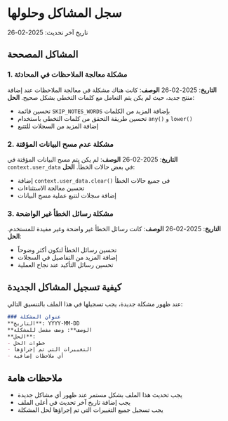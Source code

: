 # سجل المشاكل وحلولها

تاريخ آخر تحديث: 2025-02-26

## المشاكل المصححة

### 1. مشكلة معالجة الملاحظات في المحادثة
**التاريخ**: 2025-02-26
**الوصف**: كانت هناك مشكلة في معالجة الملاحظات عند إضافة منتج جديد، حيث لم يكن يتم التعامل مع كلمات التخطي بشكل صحيح.
**الحل**: 
- تحسين قائمة `SKIP_NOTES_WORDS` بإضافة المزيد من الكلمات
- تحسين طريقة التحقق من كلمات التخطي باستخدام `any()` و `lower()`
- إضافة المزيد من السجلات للتتبع

### 2. مشكلة عدم مسح البيانات المؤقتة
**التاريخ**: 2025-02-26
**الوصف**: لم يكن يتم مسح البيانات المؤقتة في `context.user_data` في بعض حالات الخطأ.
**الحل**:
- إضافة `context.user_data.clear()` في جميع حالات الخطأ
- تحسين معالجة الاستثناءات
- إضافة سجلات لتتبع عملية مسح البيانات

### 3. مشكلة رسائل الخطأ غير الواضحة
**التاريخ**: 2025-02-26
**الوصف**: كانت رسائل الخطأ غير واضحة وغير مفيدة للمستخدم.
**الحل**:
- تحسين رسائل الخطأ لتكون أكثر وضوحاً
- إضافة المزيد من التفاصيل في السجلات
- تحسين رسائل التأكيد عند نجاح العملية

## كيفية تسجيل المشاكل الجديدة

عند ظهور مشكلة جديدة، يجب تسجيلها في هذا الملف بالتنسيق التالي:

```markdown
### عنوان المشكلة
**التاريخ**: YYYY-MM-DD
**الوصف**: وصف مفصل للمشكلة
**الحل**: 
- خطوات الحل
- التغييرات التي تم إجراؤها
- أي ملاحظات إضافية
```

## ملاحظات هامة
- يجب تحديث هذا الملف بشكل مستمر عند ظهور أي مشاكل جديدة
- يجب إضافة تاريخ آخر تحديث في أعلى الملف
- يجب تسجيل جميع التغييرات التي تم إجراؤها لحل المشكلة
